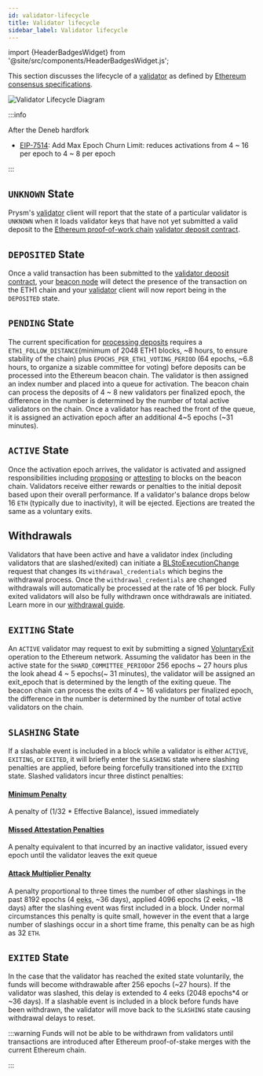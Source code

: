 ```yaml
---
id: validator-lifecycle
title: Validator lifecycle
sidebar_label: Validator lifecycle
---
```


import {HeaderBadgesWidget} from '@site/src/components/HeaderBadgesWidget.js';

<HeaderBadgesWidget />

This section discusses the lifecycle of a [validator](validator-clients.md) as defined by [Ethereum consensus specifications](https://github.com/ethereum/consensus-specs).

![Validator Lifecycle Diagram](/images/validator-lifecycle.png)

:::info

After the Deneb hardfork
- [EIP-7514](https://eips.ethereum.org/EIPS/eip-7514): Add Max Epoch Churn Limit: reduces activations from 4 ~ 16 per epoch to 4 ~ 8 per epoch

:::

## `UNKNOWN` State
Prysm's [validator](validator-clients.md) client will report that the state of a particular validator is `UNKNOWN` when it loads validator keys that have not yet submitted a valid deposit to the [Ethereum proof-of-work chain](/terminology#eth1) [validator deposit contract](/how-prysm-works/validator-deposit-contract).

## `DEPOSITED` State
Once a valid transaction has been submitted to the [validator deposit contract](/how-prysm-works/validator-deposit-contract), your [beacon node](/how-prysm-works/beacon-node) will detect the presence of the transaction on the ETH1 chain and your [validator](validator-clients.md) client will now report being in the `DEPOSITED` state.

## `PENDING` State

The current specification for [processing deposits](https://github.com/ethereum/consensus-specs/blob/dev/specs/phase0/validator.md#process-deposit) requires a `ETH1_FOLLOW_DISTANCE`(minimum of 2048 ETH1 blocks, ~8 hours, to ensure stability of the chain) plus `EPOCHS_PER_ETH1_VOTING_PERIOD` (64 epochs, ~6.8 hours, to organize a sizable committee for voting) before deposits can be processed into the Ethereum beacon chain. The validator is then assigned an index number and placed into a queue for activation. The beacon chain can process the deposits of 4 ~ 8 new validators per finalized epoch, the difference in the number is determined by the number of total active validators on the chain. Once a validator has reached the front of the queue, it is assigned an activation epoch after an additional 4~5 epochs (~31 minutes).

## `ACTIVE` State

Once the activation epoch arrives, the validator is activated and assigned responsibilities including [proposing](/terminology#propose) or [attesting](/terminology#attest) to blocks on the beacon chain. Validators receive either rewards or penalties to the initial deposit based upon their overall performance. If a validator's balance drops below 16 `ETH` (typically due to inactivity), it will be ejected. Ejections are treated the same as a voluntary exits.

## Withdrawals

Validators that have been active and have a validator index (including validators that are slashed/exited) can initiate a [BLStoExecutionChange](https://github.com/ethereum/consensus-specs/blob/dev/specs/capella/beacon-chain.md#blstoexecutionchange) request that changes its `withdrawal_credentials` which begins the withdrawal process. Once the `withdrawal_credentials` are changed withdrawals will automatically be processed at the rate of 16 per block. Fully exited validators will also be fully withdrawn once withdrawals are initiated. Learn more in our [withdrawal guide](/wallet/withdraw-validator.md).

## `EXITING` State 
An `ACTIVE` validator may request to exit by submitting a signed [VoluntaryExit](https://github.com/ethereum/consensus-specs/blob/dev/specs/phase0/beacon-chain.md#voluntary-exits) operation to the Ethereum network. Assuming the validator has been in the active state for the `SHARD_COMMITTEE_PERIOD`or 256 epochs ~ 27 hours plus the look ahead 4 ~ 5 epochs(~ 31 minutes), the validator will be assigned an exit_epoch that is determined by the length of the exiting queue. The beacon chain can process the exits of 4 ~ 16 validators per finalized epoch, the difference in the number is determined by the number of total active validators on the chain.

## `SLASHING` State
If a slashable event is included in a block while a validator is either `ACTIVE`, `EXITING`, or `EXITED`, it will briefly enter the `SLASHING` state where slashing penalties are applied, before being forcefully transitioned into the `EXITED` state. Slashed validators incur three distinct penalties:
  #### [Minimum Penalty](https://github.com/ethereum/consensus-specs/blob/dev/specs/phase0/beacon-chain.md#slash_validator) 
  A penalty of (1/32 * Effective Balance), issued immediately
  #### [Missed Attestation Penalties](https://github.com/ethereum/consensus-specs/blob/dev/specs/phase0/beacon-chain.md#rewards-and-penalties-1)
  A penalty equivalent to that incurred by an inactive validator, issued every epoch until the validator leaves the exit queue
  #### [Attack Multiplier Penalty](https://github.com/ethereum/consensus-specs/blob/dev/specs/phase0/beacon-chain.md#slashings)
  A penalty proportional to three times the number of other slashings in the past 8192 epochs (4 <abbr title="An eek is a period of 2048 epochs (~9.1 days), it is short for Ethereum week">eeks</abbr>, ~36 days), applied 4096 epochs (2 eeks, ~18 days) after the slashing event was first included in a block. Under normal circumstances this penalty is quite small, however in the event that a large number of slashings occur in a short time frame, this penalty can be as high as 32 `ETH`.

## `EXITED` State
In the case that the validator has reached the exited state voluntarily, the funds will become withdrawable after 256 epochs (~27 hours). If the validator was slashed, this delay is extended to 4 eeks (2048 epochs*4 or ~36 days). If a slashable event is included in a block before funds have been withdrawn, the validator will move back to the `SLASHING` state causing withdrawal delays to reset.


:::warning
Funds will not be able to be withdrawn from validators until transactions are introduced after Ethereum proof-of-stake merges with the current Ethereum chain.

:::